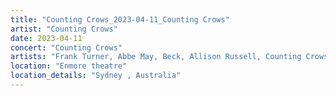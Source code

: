 ```yaml
---
title: "Counting Crows_2023-04-11_Counting Crows"
artist: "Counting Crows"
date: 2023-04-11
concert: "Counting Crows"
artists: "Frank Turner, Abbe May, Beck, Allison Russell, Counting Crows, Ben Catley, 19-Twenty"
location: "Enmore theatre"
location_details: "Sydney , Australia"
---
```

